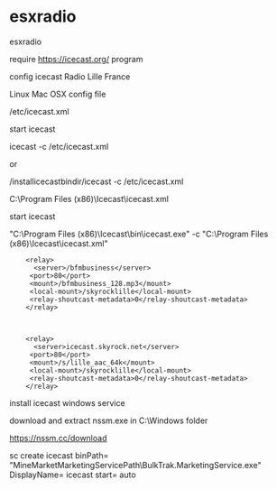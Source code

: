 # esxradio
esxradio

require https://icecast.org/ program

config icecast Radio Lille France

Linux Mac OSX config file

/etc/icecast.xml

start icecast

icecast -c /etc/icecast.xml

or

/installicecastbindir/icecast -c /etc/icecast.xml

C:\Program Files (x86)\Icecast\icecast.xml


start icecast

"C:\Program Files (x86)\Icecast\bin\icecast.exe" -c "C:\Program Files (x86)\Icecast\icecast.xml"


```
    <relay>
  	  <server>/bfmbusiness</server>
   	 <port>80</port>
   	 <mount>/bfmbusiness_128.mp3</mount>
   	 <local-mount>/skyrocklille</local-mount>
   	 <relay-shoutcast-metadata>0</relay-shoutcast-metadata>
    </relay>


 
    <relay>
  	  <server>icecast.skyrock.net</server>
   	 <port>80</port>
   	 <mount>/s/lille_aac_64k</mount>
   	 <local-mount>/skyrocklille</local-mount>
   	 <relay-shoutcast-metadata>0</relay-shoutcast-metadata>
    </relay>
```



install icecast windows service

download and extract nssm.exe in C:\Windows folder

https://nssm.cc/download



sc create icecast binPath= "MineMarketMarketingServicePath\BulkTrak.MarketingService.exe" DisplayName= icecast start= auto
